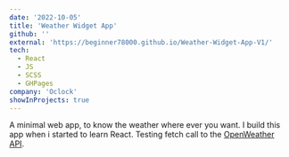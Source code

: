 ```yaml
---
date: '2022-10-05'
title: 'Weather Widget App'
github: ''
external: 'https://beginner78000.github.io/Weather-Widget-App-V1/'
tech:
  - React
  - JS
  - SCSS
  - GHPages
company: 'Oclock'
showInProjects: true
---
```


A minimal web app, to know the weather where ever you want. 
I build this app when i started to learn React.
Testing fetch call to the [OpenWeather API](https://openweathermap.org/api).
